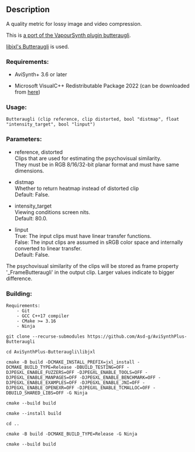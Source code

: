 ## Description

A quality metric for lossy image and video compression.

This is [a port of the VapourSynth plugin butteraugli](https://github.com/fdar0536/VapourSynth-butteraugli).

[libjxl's Butteraugli](https://github.com/libjxl/libjxl) is used.

### Requirements:

- AviSynth+ 3.6 or later

- Microsoft VisualC++ Redistributable Package 2022 (can be downloaded from [here](https://github.com/abbodi1406/vcredist/releases))

### Usage:

```
Butteraugli (clip reference, clip distorted, bool "distmap", float "intensity_target", bool "linput")
```

### Parameters:

- reference, distorted\
    Clips that are used for estimating the psychovisual similarity.\
    They must be in RGB 8/16/32-bit planar format and must have same dimensions.
        
- distmap\
    Whether to return heatmap instead of distorted clip\
    Default: False.
    
- intensity_target\
    Viewing conditions screen nits.\
    Default: 80.0.
    
- linput\
    True: The input clips must have linear transfer functions.\
    False: The input clips are assumed in sRGB color space and internally converted to linear transfer.\
    Default: False.
    
    
The psychovisual similarity of the clips will be stored as frame property '_FrameButteraugli' in the output clip. Larger values indicate to bigger difference. 

### Building:

```
Requirements:
    - Git
    - GCC C++17 compiler
    - CMake >= 3.16
    - Ninja
```
```git clone --recurse-submodules https://github.com/Asd-g/AviSynthPlus-Butteraugli```

```cd AviSynthPlus-Butteraugli\libjxl```

```cmake -B build -DCMAKE_INSTALL_PREFIX=jxl_install -DCMAKE_BUILD_TYPE=Release -DBUILD_TESTING=OFF -DJPEGXL_ENABLE_FUZZERS=OFF -DJPEGXL_ENABLE_TOOLS=OFF -DJPEGXL_ENABLE_MANPAGES=OFF -DJPEGXL_ENABLE_BENCHMARK=OFF -DJPEGXL_ENABLE_EXAMPLES=OFF -DJPEGXL_ENABLE_JNI=OFF -DJPEGXL_ENABLE_OPENEXR=OFF -DJPEGXL_ENABLE_TCMALLOC=OFF -DBUILD_SHARED_LIBS=OFF -G Ninja```

```cmake --build build```

```cmake --install build```

```cd ..```

```cmake -B build -DCMAKE_BUILD_TYPE=Release -G Ninja```

```cmake --build build```
